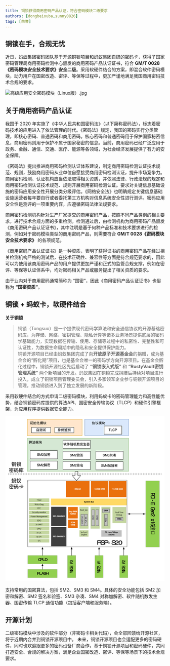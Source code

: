 ```yaml
---
title: 铜锁获得商用密码产品认证，符合密码模块二级要求
authors: [dongbeiouba,sunny0826]
tags: [荣誉]
---
```


## 铜锁在手，合规无忧

近日，蚂蚁集团密码团队基于开源铜锁项目和蚂蚁集团自研的密码卡，获得了国家密码管理局商用密码检测中心颁发的商用密码产品认证证书，符合 **GM/T 0028《密码模块安全技术要求》安全二级**。采用软硬件结合的方案，即混合软件密码模块，助力用户在国密改造、密评、等保等过程中，更加严谨地满足我国商用密码技术合规的要求。

![高级应用安全密码模块（Linux版）.jpg](/img/validation-linux-lv2.jpeg)

## 关于商用密码产品认证

我国于 2020 年实施了《中华人民共和国密码法》（以下简称密码法），标志着密码技术的应用进入了依法管理的时代。《密码法》规定，我国的密码实行分类管理，即核心密码、普通密码和商用密码。核心密码和普通密码用于保护国家秘密信息，商用密码则用于保护不属于国家秘密的信息。当前，商用密码已经广泛应用于政务、金融、通信、交通、医疗、能源等各领域，为社会经济发展提供了有力的安全保障。

《密码法》提出推进商用密码检测认证体系建设，制定商用密码检测认证技术规范、规则，鼓励商用密码从业单位自愿接受商用密码检测认证，提升市场竞争力。商用密码检测、认证机构应当依法取得相关资质，并依照法律、行政法规的规定和商用密码检测认证技术规范、规则开展商用密码检测认证。要求对关键信息基础设施的密码应用安全性开展分类分级评估。《网络安全法》也明确规定关键信息基础设施运营者每年要自行或者委托第三方机构对信息系统安全性进行测评。密码应用安全性是测评的一项重要内容，应遵循密码法律法规要求。

商用密码检测机构针对生产厂家提交的商用密码产品，按照不同产品类别的相关要求，进行技术合规方面的多重检测。检测通过后，由检测机构为商用密码产品颁发《商用密码产品认证证书》，其中注明是基于何种产品标准和技术要求进行的检测，例如对于密码模块类型的商用密码产品，则需要符合 **GM/T 0028《密码模块安全技术要求》** 的各项规范。

《商用密码产品认证证书》是一种资质，表明了获得证书的商用密码产品在经过相关检测机构严格的测试后，在技术正确性、兼容性等方面是符合规范要求的，因此可以为使用该商用密码产品的用户提供更加严谨和正式的监管合规支撑，例如在密评、等保等认证体系中，均对密码相关产品或服务提出了相关资质的要求。

由于业内对于商用密码通常简称为 “国密”，因此《商用密码产品认证证书》也俗称为 **“国密资质”**。

## 铜锁 + 蚂蚁卡，软硬件结合

**关于铜锁**

> 铜锁（Tongsuo）是一个提供现代密码学算法和安全通信协议的开源基础密码库，为存储、网络、密钥管理、隐私计算等诸多业务场景提供底层的密码学基础能力，实现数据在传输、使用、存储等过程中的私密性、完整性和可认证性，为数据生命周期中的隐私和安全提供保护能力。  
> 铜锁开源项目已经由蚂蚁集团完成了向**开放原子开源基金会**的捐赠，成为基金会的“孵化期”项目，也是基金会唯一的密码学方向开源项目。在基金会孵化过程中，铜锁开源社区先后启动了 **“铜锁嵌入式版”** 和 **“RustyVault密钥管理系统”** 两个新项目的开发。蚂蚁集团在铜锁完成捐赠后持续对项目进行投入，成立了铜锁项目管理委员会，引入多家领军企业参与铜锁开源项目的管理，推动铜锁进入到了独立发展的新阶段。  
<!-- > 了解更多信息请移步铜锁官网[https://www.tongsuo.net/](https://www.tongsuo.net/)。 -->

采用软硬件结合的方式申请二级密码模块，利用蚂蚁卡的密码管理能力和高性能优势，结合铜锁密码库提供的算法API、国密安全传输协议（TLCP）和硬件引擎框架，为应用程序提供数据安全能力。

![](./architecture-diagram.png)

支持常用的国密算法，包括 SM2、SM3 和 SM4。具体的安全功能包括 SM2 加密和解密、SM2 签名和验签、SM3 杂凑、SM4 对称加解密、软件随机数发生器、国密传输 TLCP 通信功能（包括客户端和服务端）。

## 开源计划

二级密码模块中涉及的软件部分（非密码卡相关代码），会全部回馈给开源社区，将于近期内合并到铜锁开源项目中。
未来，铜锁开源项目也会适配更多的密码硬件，同时也欢迎跟更多的密码设备厂商合作，基于铜锁开源项目和密码硬件，共同打造安全、合规的解决方案，满足企业国密改造、密评、等保等场景下的技术合规要求。
